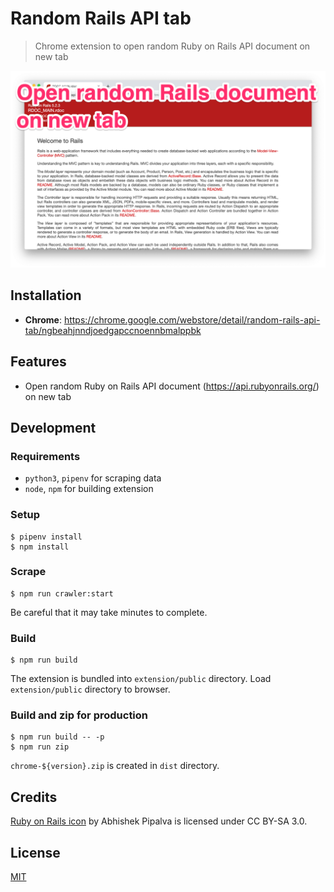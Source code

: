 # Random Rails API tab

> Chrome extension to open random Ruby on Rails API document on new tab

![screenshot](./images/screenshot-caption.png)

## Installation

- **Chrome**: https://chrome.google.com/webstore/detail/random-rails-api-tab/ngbeahjnndjoedgapccnoennbmalppbk

## Features

- Open random Ruby on Rails API document (https://api.rubyonrails.org/) on new tab

## Development

### Requirements

- `python3`, `pipenv` for scraping data
- `node`, `npm` for building extension

### Setup

```
$ pipenv install
$ npm install
```

### Scrape

```
$ npm run crawler:start
```

Be careful that it may take minutes to complete.

### Build

```
$ npm run build
```

The extension is bundled into `extension/public` directory. Load `extension/public` directory to browser.

### Build and zip for production

```
$ npm run build -- -p
$ npm run zip
```

`chrome-${version}.zip` is created in `dist` directory.

## Credits

[Ruby on Rails icon](https://www.iconfinder.com/icons/3069735/circle_programming_rails_round_icon_ruby_ruby_rails_icon) by Abhishek Pipalva is licensed under CC BY-SA 3.0.

## License

[MIT](https://choosealicense.com/licenses/mit/)
